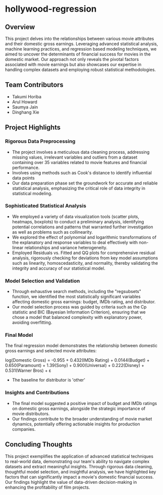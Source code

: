 # hollywood-regression

## Overview

This project delves into the relationships between various movie attributes and their domestic gross earnings. Leveraging advanced statistical analysis, machine learning practices, and regression based modeling techniques, we aimed to uncover the determinants of financial success for movies in the domestic market. Our approach not only reveals the pivotal factors associated with movie earnings but also showcases our expertise in handling complex datasets and employing robust statistical methodologies.

## Team Contributors

- Takumi Horiba
- Arul Howard
- Saumya Jain
- Dinghang Xie

## Project Highlights

### Rigorous Data Preprocessing
- The project involves a meticulous data cleaning process, addressing missing values, irrelevant variables and outliers from a dataset containing over 35 variables related to movie features and financial performance.
- Involves using methods such as Cook's distance to identify influential data points
- Our data preparation phase set the groundwork for accurate and reliable statistical analysis, emphasizing the critical role of data integrity in statistical modeling.

### Sophisticated Statistical Analysis
- We employed a variety of data visualization tools (scatter plots, heatmaps, boxplots) to conduct a preliminary analysis, identifying potential correlations and patterns that warranted further investigation as well as problems such as collinearity.
- We explored the effect of polynomial and logarithmic transformations of the explanatory and response variables to deal effectively with non-linear relationships and variance heterogeneity.
- Employed Residuals vs. Fitted and QQ plots for comprehensive residual analysis, rigorously checking for deviations from key model assumptions such as linearity, homoscedasticity, and normality, thereby validating the integrity and accuracy of our statistical model.

### Model Selection and Validation
- Through exhaustive search methods, including the "regsubsets" function, we identified the most statistically significant variables affecting domestic gross earnings: budget, IMDb rating, and distributor.
- Our model selection process was guided by criteria such as the Cp statistic and BIC (Bayesian Information Criterion), ensuring that we chose a model that balanced complexity with explanatory power, avoiding overfitting.

### Final Model
The final regression model demonstrates the relationship between domestic gross earnings and selected movie attributes:

log(Domestic Gross) = -0.955 + 0.432(IMDb Rating) + 0.0144(Budget) + 0.650(Paramount) + 1.39(Sony) + 0.900(Universal) + 0.222(Disney) + 0.531(Warner Bros) + ε

- The baseline for distributor is 'other'

### Insights and Contributions
- The final model suggested a positive impact of budget and IMDb ratings on domestic gross earnings, alongside the strategic importance of movie distributors.
- Our findings contribute to the broader understanding of movie market dynamics, potentially offering actionable insights for production companies.

## Concluding Thoughts

This project exemplifies the application of advanced statistical techniques to real-world data, demonstrating our team's ability to navigate complex datasets and extract meaningful insights. Through rigorous data cleaning, thoughtful model selection, and insightful analysis, we have highlighted key factors that can significantly impact a movie's domestic financial success. Our findings highlight the value of data-driven decision-making in enhancing the profitability of film projects.






